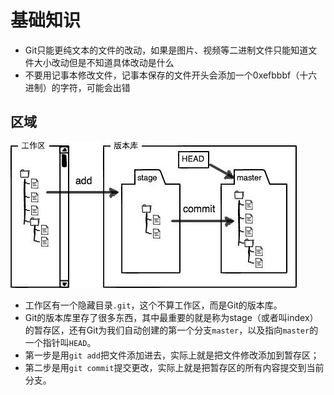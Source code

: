 # 基础知识

-   Git只能更纯文本的文件的改动，如果是图片、视频等二进制文件只能知道文件大小改动但是不知道具体改动是什么
-   不要用记事本修改文件，记事本保存的文件开头会添加一个0xefbbbf（十六进制）的字符，可能会出错

## 区域

![](file/image_n0fglWq9DG.png)

-   工作区有一个隐藏目录`.git`，这个不算工作区，而是Git的版本库。
-   Git的版本库里存了很多东西，其中最重要的就是称为stage（或者叫index）的暂存区，还有Git为我们自动创建的第一个分支`master`，以及指向`master`的一个指针叫`HEAD`。
-   第一步是用`git add`把文件添加进去，实际上就是把文件修改添加到暂存区；
-   第二步是用`git commit`提交更改，实际上就是把暂存区的所有内容提交到当前分支。

